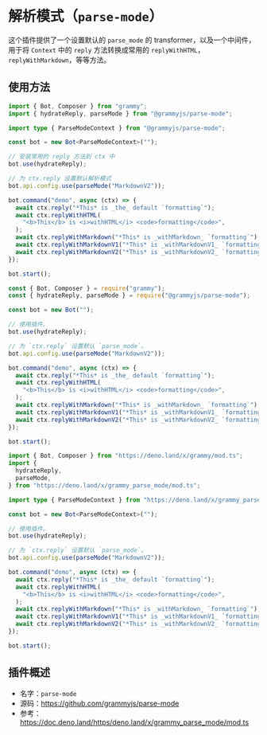# 解析模式（`parse-mode`）

这个插件提供了一个设置默认的 `parse_mode` 的 transformer，以及一个中间件，用于将 `Context` 中的 `reply` 方法转换成常用的 `replyWithHTML`，`replyWithMarkdown`，等等方法。

## 使用方法

<CodeGroup>
  <CodeGroupItem title="TypeScript" active>

```ts
import { Bot, Composer } from "grammy";
import { hydrateReply, parseMode } from "@grammyjs/parse-mode";

import type { ParseModeContext } from "@grammyjs/parse-mode";

const bot = new Bot<ParseModeContext>("");

// 安装常用的 reply 方法到 ctx 中
bot.use(hydrateReply);

// 为 ctx.reply 设置默认解析模式
bot.api.config.use(parseMode("MarkdownV2"));

bot.command("demo", async (ctx) => {
  await ctx.reply("*This* is _the_ default `formatting`");
  await ctx.replyWithHTML(
    "<b>This</b> is <i>withHTML</i> <code>formatting</code>",
  );
  await ctx.replyWithMarkdown("*This* is _withMarkdown_ `formatting`");
  await ctx.replyWithMarkdownV1("*This* is _withMarkdownV1_ `formatting`");
  await ctx.replyWithMarkdownV2("*This* is _withMarkdownV2_ `formatting`");
});

bot.start();
```

</CodeGroupItem>
 <CodeGroupItem title="JavaScript">

```js
const { Bot, Composer } = require("grammy");
const { hydrateReply, parseMode } = require("@grammyjs/parse-mode");

const bot = new Bot("");

// 使用插件。
bot.use(hydrateReply);

// 为 `ctx.reply` 设置默认 `parse_mode`。
bot.api.config.use(parseMode("MarkdownV2"));

bot.command("demo", async (ctx) => {
  await ctx.reply("*This* is _the_ default `formatting`");
  await ctx.replyWithHTML(
    "<b>This</b> is <i>withHTML</i> <code>formatting</code>",
  );
  await ctx.replyWithMarkdown("*This* is _withMarkdown_ `formatting`");
  await ctx.replyWithMarkdownV1("*This* is _withMarkdownV1_ `formatting`");
  await ctx.replyWithMarkdownV2("*This* is _withMarkdownV2_ `formatting`");
});

bot.start();
```

</CodeGroupItem>
 <CodeGroupItem title="Deno">

```ts
import { Bot, Composer } from "https://deno.land/x/grammy/mod.ts";
import {
  hydrateReply,
  parseMode,
} from "https://deno.land/x/grammy_parse_mode/mod.ts";

import type { ParseModeContext } from "https://deno.land/x/grammy_parse_mode/mod.ts";

const bot = new Bot<ParseModeContext>("");

// 使用插件。
bot.use(hydrateReply);

// 为 `ctx.reply` 设置默认 `parse_mode`。
bot.api.config.use(parseMode("MarkdownV2"));

bot.command("demo", async (ctx) => {
  await ctx.reply("*This* is _the_ default `formatting`");
  await ctx.replyWithHTML(
    "<b>This</b> is <i>withHTML</i> <code>formatting</code>",
  );
  await ctx.replyWithMarkdown("*This* is _withMarkdown_ `formatting`");
  await ctx.replyWithMarkdownV1("*This* is _withMarkdownV1_ `formatting`");
  await ctx.replyWithMarkdownV2("*This* is _withMarkdownV2_ `formatting`");
});

bot.start();
```

</CodeGroupItem>
</CodeGroup>

## 插件概述

- 名字：`parse-mode`
- 源码：<https://github.com/grammyjs/parse-mode>
- 参考：<https://doc.deno.land/https/deno.land/x/grammy_parse_mode/mod.ts>
